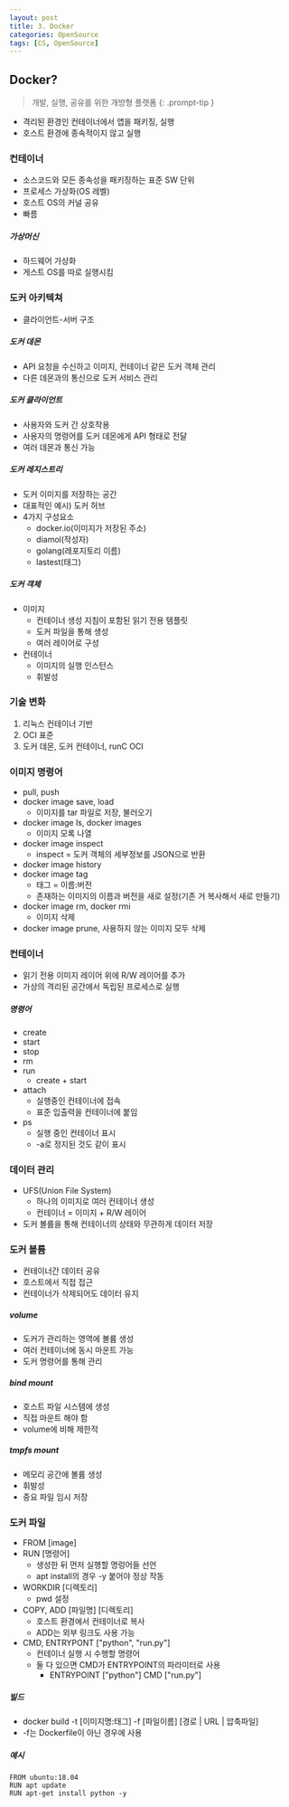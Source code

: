 ```yaml
---
layout: post
title: 3. Docker
categories: OpenSource
tags: [CS, OpenSource]
---
```


## Docker?

> 개발, 실행, 공유를 위한 개방형 플랫폼
> {: .prompt-tip }

- 격리된 환경인 컨테이너에서 앱을 패키징, 실행
- 호스트 환경에 종속적이지 않고 실행

### 컨테이너

- 소스코드와 모든 종속성을 패키징하는 표준 SW 단위
- 프로세스 가상화(OS 레벨)
- 호스트 OS의 커널 공유
- 빠름

##### 가상머신

- 하드웨어 가상화
- 게스트 OS를 따로 실행시킴

### 도커 아키텍쳐

- 클라이언트-서버 구조

##### 도커 데몬

- API 요청을 수신하고 이미지, 컨테이너 같은 도커 객체 관리
- 다른 데몬과의 통신으로 도커 서비스 관리

##### 도커 클라이언트

- 사용자와 도커 간 상호작용
- 사용자의 명령어를 도커 데몬에게 API 형태로 전달
- 여러 데몬과 통신 가능

##### 도커 레지스트리

- 도커 이미지를 저장하는 공간
- 대표적인 예시) 도커 허브
- 4가지 구성요소
  - docker.io(이미지가 저장된 주소)
  - diamol(작성자)
  - golang(레포지토리 이름)
  - lastest(태그)

##### 도커 객체

- 이미지
  - 컨테이너 생성 지침이 포함된 읽기 전용 템플릿
  - 도커 파일을 통해 생성
  - 여러 레이어로 구성
- 컨테이너
  - 이미지의 실행 인스턴스
  - 휘발성

### 기술 변화

1. 리눅스 컨테이너 기반
2. OCI 표준
3. 도커 데몬, 도커 컨테이너, runC OCI

### 이미지 명령어

- pull, push
- docker image save, load
  - 이미지를 tar 파일로 저장, 불러오기
- docker image ls, docker images
  - 이미지 모록 나열
- docker image inspect
  - inspect = 도커 객체의 세부정보를 JSON으로 반환
- docker image history
- docker image tag
  - 태그 = 이름:버전
  - 존재하는 이미지의 이름과 버전을 새로 설정(기존 거 복사해서 새로 만들기)
- docker image rm, docker rmi
  - 이미지 삭제
- docker image prune, 사용하지 않는 이미지 모두 삭제

### 컨테이너

- 읽기 전용 이미지 레이어 위에 R/W 레이어를 추가
- 가상의 격리된 공간에서 독립된 프로세스로 실행

##### 명령어

- create
- start
- stop
- rm
- run
  - create + start
- attach
  - 실행중인 컨테이너에 접속
  - 표준 입출력을 컨테이너에 붙임
- ps
  - 실행 중인 컨테이너 표시
  - -a로 정지된 것도 같이 표시

### 데이터 관리

- UFS(Union File System)
  - 하나의 이미지로 여러 컨테이너 생성
  - 컨테이너 = 이미지 + R/W 레이어
- 도커 볼륨을 통해 컨테이너의 상태와 무관하게 데이터 저장

### 도커 볼륨

- 컨테이너간 데이터 공유
- 호스트에서 직접 접근
- 컨테이너가 삭제되어도 데이터 유지

##### volume

- 도커가 관리하는 영역에 볼륨 생성
- 여러 컨테이너에 동시 마운트 가능
- 도커 명령어를 통해 관리

##### bind mount

- 호스트 파일 시스템에 생성
- 직접 마운트 해야 함
- volume에 비해 제한적

##### tmpfs mount

- 메모리 공간에 볼륨 생성
- 휘발성
- 중요 파일 임시 저장

### 도커 파일

- FROM [image]
- RUN [명령어]
  - 생성한 뒤 먼저 실행할 명렁어들 선언
  - apt install의 경우 -y 붙어야 정상 작동
- WORKDIR [디렉토리]
  - pwd 설정
- COPY, ADD [파일명] [디렉토리]
  - 호스트 환경에서 컨테이너로 복사
  - ADD는 외부 링크도 사용 가능
- CMD, ENTRYPONT ["python", "run.py"]
  - 컨테이너 실행 시 수행할 명령어
  - 둘 다 있으면 CMD가 ENTRYPOINT의 파라미터로 사용
    - ENTRYPOINT ["python"] CMD ["run.py"]

##### 빌드

- docker build -t [이미지명:태그] -f [파일이름] [경로 | URL | 압축파일]
- -f는 Dockerfile이 아닌 경우에 사용

##### 예시

```
FROM ubuntu:18.04
RUN apt update
RUN apt-get install python -y
```
